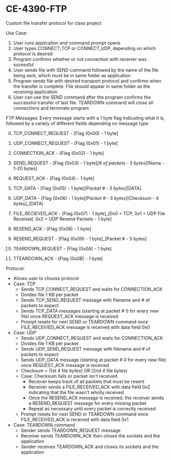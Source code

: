 # CE-4390-FTP
Custom file transfer protocol for class project

Use Case:
  1. User runs application and command prompt opens
  2. User types CONNECT_TCP or CONNECT_UDP, depending on which protocol is desired
  3. Program confirms whether or not connection with receiver was sucessful
  4. User sends file with SEND command followed by the name of the file being sent, which must be in same folder as application
  5. Program sends file with desired transport protocol and confirms when the transfer is complete. File should appear in same folder
     as the receiving application
  6. User can use the SEND command after the program confirms the successful transfer of last file. TEARDOWN command will close all
     connections and terminate program
     
FTP Messages:
Every message starts with a 1 byte flag indicating what it is, followed by a variety of different fields depending on message type

0. TCP_CONNECT_REQUEST - [Flag (0x00) - 1 byte]

1. UDP_CONNECT_REQUEST - [Flag (0x01) - 1 byte]

2. CONNECTION_ACK - [Flag (0x02) - 1 byte]

3. SEND_REQUEST - [Flag (0x03) - 1 byte]_[# of packets - 5 bytes]_[Name - 1-20 bytes]

4. REQUEST_ACK - [Flag (0x04) - 1 byte]

5. TCP_DATA - [Flag (0x05) - 1 byte]_[Packet # - 5 bytes]_[DATA]

6. UDP_DATA - [Flag (0x06) - 1 byte]_[Packet # - 5 bytes]_[Checksum - 4 bytes]_[DATA]

7. FILE_RECIEVED_ACK - [Flag (0x07) - 1 byte]_[0x0 = TCP, 0x1 = UDP File Received, 0x2 = UDP Resend Packets - 1 byte]

8. RESEND_ACK - [Flag (0x08) - 1 byte]

9. RESEND_REQUEST - [Flag (0x09) - 1 byte]_[Packet # - 5 bytes]

10. TEARDOWN_REQUEST - [Flag (0x0A) - 1 byte]

11. TTEARDOWN_ACK - [Flag (0x0B) - 1 byte]

Protocol:
- Allows user to choose protocol
- Case: TCP
  - Sends TCP_CONNECT_REQUEST and waits for CONNECTION_ACK
  - Divides file 1 KB per packet
  - Sends TCP_SEND_REQUEST message with filename and # of packets to expect
  - Sends TCP_DATA messages (starting at packet # 0 for every new file) once REQUEST_ACK message is received
  - Prompt resets for next SEND or TEARDOWN command once FILE_RECEIVED_ACK message is received with data field 0x0
- Case: UDP
  - Sends UDP_CONNECT_REQUEST and waits for CONNECTION_ACK
  - Divides file 1 KB per packet
  - Sends UDP_SEND_REQUEST message with filename and # of packets to expect
  - Sends UDP_DATA message (starting at packet # 0 for every new file) once REQUEST_ACK message is received
  - Checksum = (1st 4 file bytes) OR (2nd 4 file bytes)
  - Case: Checksum fails or packet isn't received
    - Receiver keeps track of all packets that must be resent
    - Receiver sends a FILE_RECEIVED_ACK with data field 0x2 indicating that the file wasn't wholly received
    - Once the RESEND_ACK message is received, the receiver sends a RESEND_REQUEST message for every missing packet
    - Repeat as necessary until every packet is correctly received
  - Prompt resets for next SEND or TEARDOWN command once FILE_RECEIVED_ACK is received with data field 0x1
- Case: TEARDOWN command
  - Sender sends TEARDOWN_REQUEST message
  - Receiver sends TEARDOWN_ACK then closes the sockets and the application
  - Sender receives TEARDOWN_ACK and closes its sockets and the application
